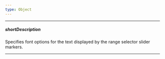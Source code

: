 ```yaml
---
type: Object
---
```

---
##### shortDescription
Specifies font options for the text displayed by the range selector slider markers.

---
